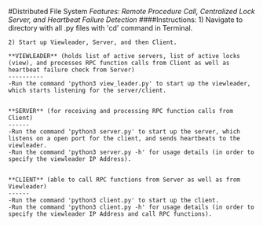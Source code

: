 #Distributed File System
*Features: Remote Procedure Call, Centralized Lock Server, and Heartbeat Failure Detection*
####Instructions:
	1) Navigate to directory with all .py files with 'cd' command in Terminal.
	
	2) Start up Viewleader, Server, and then Client. 
	
	**VIEWLEADER** (holds list of active servers, list of active locks (view), and processes RPC function calls from Client as well as heartbeat failure check from Server)
	----------
	-Run the command 'python3 view_leader.py' to start up the viewleader, which starts listening for the server/client.


	**SERVER** (for receiving and processing RPC function calls from Client)
	------
	-Run the command 'python3 server.py' to start up the server, which listens on a open port for the client, and sends heartbeats to the viewleader.
	-Run the command 'python3 server.py -h' for usage details (in order to specify the viewleader IP Address).
	

	**CLIENT** (able to call RPC functions from Server as well as from Viewleader)
	------
	-Run the command 'python3 client.py' to start up the client. 
	-Run the command 'python3 client.py -h' for usage details (in order to specify the viewleader IP Address and call RPC functions).

